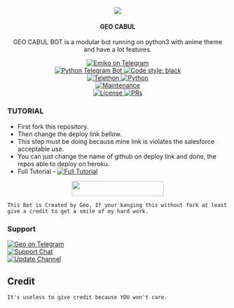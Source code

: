 <p align="center">
  <img src="https://telegra.ph//file/cabb065eb5c2d1c76f3eb.jpg">
</p>

<h4><p align="center"> GEO CABUL </p></h4>

<p align="center">GEO CABUL BOT is a modular bot running on python3 with anime theme and have a lot features.</p>

<p align="center">
<a href="https://t.me/Aikarobot"> <img src="https://img.shields.io/badge/Emiko-Robot-blue?&logo=telegram" alt="Emiko on Telegram" /> </a><br>
<a href="https://python-telegram-bot.org"> <img src="https://img.shields.io/badge/PTB-13.13-white?&style=flat-round&logo=github" alt="Python Telegram Bot" /> </a>
<a href="https://github.com/psf/black"><img alt="Code style: black" src="https://img.shields.io/badge/code%20style-black-000000.svg"></a><br>
<a href="https://docs.telethon.dev"> <img src="https://img.shields.io/badge/Telethon-1.24.0-red?&style=flat-round&logo=github" alt="Telethon" /> </a>
<a href="https://docs.python.org"> <img src="https://img.shields.io/badge/Python-3.10.5-purple?&style=flat-round&logo=python" alt="Python" /> </a><br>
<a href="https://GitHub.com/Anon907/GeoCabul"> <img src="https://img.shields.io/badge/Maintained-Yash-yellow.svg" alt="Maintenance" /> </a><br>
<a href="https://github.com/Anon907/GeoCabul/blob/main/LICENSE"> <img src="https://img.shields.io/badge/License-GPLv3-blue.svg" alt="License" /> </a>
<a href="https://makeapullrequest.com"> <img src="https://img.shields.io/badge/PRs-Welcome-blue.svg?style=flat-round" alt="PRs" /> </a>
</p>

### TUTORIAL

- First fork this repository.
- Then change the deploy link bellow.
- This step must be doing because mine link is violates the salesforce acceptable use.
- You can just change the name of github on deploy link and done, the repos able to deploy on heroku.
- Full Tutorial - [![Full Tutorial](https://img.shields.io/badge/Watch%20Now-blue)](https://youtu.be/GMaYMYhf_Vk)

<p align="center"><a href="https://dashboard.heroku.com/new?template=https://github.com/Anon907/GeoCabul"> <img 
src="https://img.shields.io/badge/Deploy%20To%20Heroku-red?style=flat&logo=heroku" width="210" height="34.45" /></a></p>


```
This Bot is Created by Geo, If your kanging this without fork at least give a credit to get a smile of my hard work. 
```

### Support
<p>
<a href="https://t.me/OmGeorgeMu"> <img src="https://img.shields.io/badge/Geo Cabul?&logo=telegram" alt="Geo on Telegram" /> </a><br>
<a href="https://t.me/+9_HCqcl_aMo2NTA1"> <img src="https://img.shields.io/badge/Support-Chat-blue?&logo=telegram" alt="Support Chat" /> </a><br>
<a href="https://t.me/NightLifeLovers"> <img src="https://img.shields.io/badge/Update-Channel-blue?&logo=telegram" alt="Update Channel" /> </a><br>
</p>

## Credit 

```
It's useless to give credit because YOU won't care.
```
